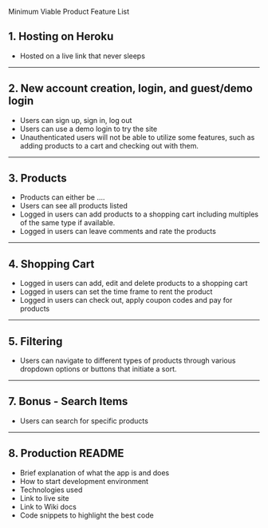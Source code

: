 Minimum Viable Product Feature List

## 1. Hosting on Heroku

- Hosted on a live link that never sleeps
---
## 2. New account creation, login, and guest/demo login

- Users can sign up, sign in, log out
- Users can use a demo login to try the site
- Unauthenticated users will not be able to utilize some features, such as adding products to a cart and checking out with them.
---
## 3. Products

- Products can either be ....
- Users can see all products listed 
- Logged in users can add products to a shopping cart including multiples of the same type if available.
- Logged in users can leave comments and rate the products
---
## 4. Shopping Cart

- Logged in users can add, edit and delete products to a shopping cart
- Logged in users can set the time frame to rent the product
- Logged in users can check out, apply coupon codes and pay for products
----
## 5. Filtering
- Users can navigate to different types of products through various dropdown options or buttons that initiate a sort.
---

## 7. Bonus - Search Items

- Users can search for specific products
---
## 8. Production README

- Brief explanation of what the app is and does
- How to start development environment
- Technologies used
- Link to live site
- Link to Wiki docs
- Code snippets to highlight the best code
